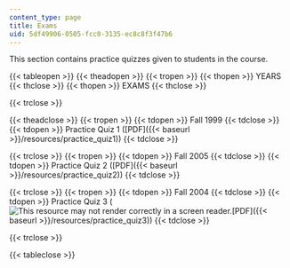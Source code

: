 ```yaml
---
content_type: page
title: Exams
uid: 5df49906-0505-fcc0-3135-ec8c8f3f47b6
---
```


This section contains practice quizzes given to students in the course.

{{< tableopen >}}
{{< theadopen >}}
{{< tropen >}}
{{< thopen >}}
YEARS
{{< thclose >}}
{{< thopen >}}
EXAMS
{{< thclose >}}

{{< trclose >}}

{{< theadclose >}}
{{< tropen >}}
{{< tdopen >}}
Fall 1999
{{< tdclose >}}
{{< tdopen >}}
Practice Quiz 1 ([PDF]({{< baseurl >}}/resources/practice_quiz1))
{{< tdclose >}}

{{< trclose >}}
{{< tropen >}}
{{< tdopen >}}
Fall 2005
{{< tdclose >}}
{{< tdopen >}}
Practice Quiz 2 ([PDF]({{< baseurl >}}/resources/practice_quiz2))
{{< tdclose >}}

{{< trclose >}}
{{< tropen >}}
{{< tdopen >}}
Fall 2004
{{< tdclose >}}
{{< tdopen >}}
Practice Quiz 3 (![This resource may not render correctly in a screen reader.](/images/inacessible.gif)[PDF]({{< baseurl >}}/resources/practice_quiz3))
{{< tdclose >}}

{{< trclose >}}

{{< tableclose >}}